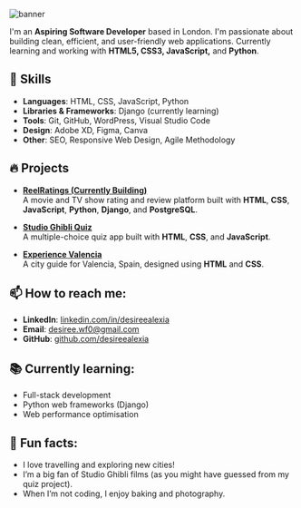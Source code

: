 ![banner](https://github.com/desireealexia/desireealexia/assets/130295888/fa432496-0600-41c6-ba79-b8885b60be28)

I'm an **Aspiring Software Developer** based in London. I'm passionate about building clean, efficient, and user-friendly web applications. Currently learning and working with **HTML5, CSS3, JavaScript,** and **Python**.

## 🚀 Skills
- **Languages**: HTML, CSS, JavaScript, Python
- **Libraries & Frameworks**: Django (currently learning)
- **Tools**: Git, GitHub, WordPress, Visual Studio Code
- **Design**: Adobe XD, Figma, Canva
- **Other**: SEO, Responsive Web Design, Agile Methodology

## 🔥 Projects
- [**ReelRatings (Currently Building)**](https://github.com/desireealexia/ReelRatings)  
  A movie and TV show rating and review platform built with **HTML**, **CSS**, **JavaScript**, **Python**, **Django**, and **PostgreSQL**.
  
- [**Studio Ghibli Quiz**](https://github.com/desireealexia/Studio-Ghibli-Quiz)  
  A multiple-choice quiz app built with **HTML**, **CSS**, and **JavaScript**.

- [**Experience Valencia**](https://github.com/desireealexia/Experience-Valencia)  
  A city guide for Valencia, Spain, designed using **HTML** and **CSS**.

## 📫 How to reach me:
- **LinkedIn**: [linkedin.com/in/desireealexia](https://www.linkedin.com/in/desireealexia)
- **Email**: desiree.wf0@gmail.com
- **GitHub**: [github.com/desireealexia](https://github.com/desireealexia)

## 📚 Currently learning:
- Full-stack development
- Python web frameworks (Django)
- Web performance optimisation

## 🎉 Fun facts:
- I love travelling and exploring new cities!
- I’m a big fan of Studio Ghibli films (as you might have guessed from my quiz project).
- When I’m not coding, I enjoy baking and photography.

